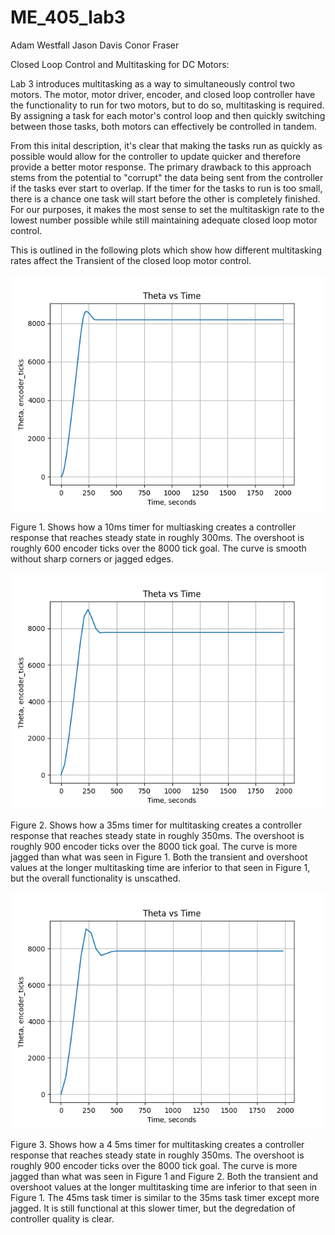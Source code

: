 # ME_405_lab3

Adam Westfall
Jason Davis
Conor Fraser

Closed Loop Control and Multitasking for DC Motors:

Lab 3 introduces multitasking as a way to simultaneously control two motors.
The motor, motor driver, encoder, and closed loop controller have the functionality to run for two motors,
but to do so, multitasking is required. By assigning a task for each motor's control loop and then quickly
switching between those tasks, both motors can effectively be controlled in tandem.

From this inital description, it's clear that making the tasks run as quickly as possible would allow 
for the controller to update quicker and therefore provide a better motor response. The primary drawback to this 
approach stems from the potential to "corrupt" the data being sent from the controller if the tasks ever start to overlap.
If the timer for the tasks to run is too small, there is a chance one task will start before the other is completely finished.
For our purposes, it makes the most sense to set the multitaskign rate to the lowest number possible while still maintaining 
adequate closed loop motor control.

This is outlined in the following plots which show how different multitasking rates affect the Transient of the 
closed loop motor control.

![Alt text, alt right, alt left](10ms_task_timing.png)

Figure 1. Shows how a 10ms timer for multiasking creates a controller response that
reaches steady state in roughly 300ms.
The overshoot is roughly 600 encoder ticks over the 8000 tick goal.
The curve is smooth without sharp corners or jagged edges.

![Alt text, alt right, alt left](35ms_task_timing.png)

Figure 2. Shows how a 35ms timer for multitasking creates a controller response that
reaches steady state in roughly 350ms.
The overshoot is roughly 900 encoder ticks over the 8000 tick goal.
The curve is more jagged than what was seen in Figure 1.
Both the transient and overshoot values at the longer multitasking time are 
inferior to that seen in Figure 1, but the overall functionality is unscathed.

![Alt text, alt right, alt left](40ms_task_timing.png)

Figure 3. Shows how a 4	5ms timer for multitasking creates a controller response that
reaches steady state in roughly 350ms.
The overshoot is roughly 900 encoder ticks over the 8000 tick goal.
The curve is more jagged than what was seen in Figure 1 and Figure 2.
Both the transient and overshoot values at the longer multitasking time are 
inferior to that seen in Figure 1. The 45ms task timer is similar to the 
35ms task timer except more jagged. It is still functional at this slower timer,
but the degredation of controller quality is clear.